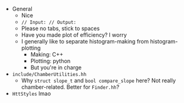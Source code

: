 - General
  - Nice
  - `// Input: // Output:`
  - Please no tabs, stick to spaces
  - Have you made plot of efficiency? I worry
  - I generally like to separate histogram-making from histogram-plotting
    - Making: C++
    - Plotting: python
    - But you're in charge
- `include/ChamberUtilities.hh`
  - Why `struct slope_t` and `bool compare_slope` here? Not really chamber-related. Better for `Finder.hh`?
- `HttStyles` lmao
